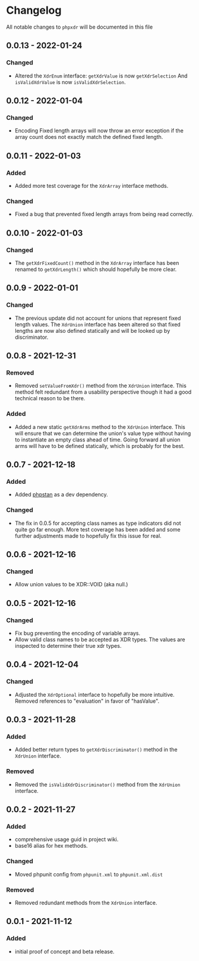 # Changelog

All notable changes to `phpxdr` will be documented in this file

## 0.0.13 - 2022-01-24

### Changed

- Altered the `XdrEnum` interface: `getXdrValue` is now `getXdrSelection` And `isValidXdrValue` is now `isValidXdrSelection`.

## 0.0.12 - 2022-01-04

### Changed

- Encoding Fixed length arrays will now throw an error exception if the array count does not exactly match the defined fixed length.

## 0.0.11 - 2022-01-03

### Added

- Added more test coverage for the `XdrArray` interface methods.

### Changed

- Fixed a bug that prevented fixed length arrays from being read correctly.

## 0.0.10 - 2022-01-03

### Changed

- The `getXdrFixedCount()` method in the `XdrArray` interface has been renamed to `getXdrLength()` which should hopefully be more clear.

## 0.0.9 - 2022-01-01

### Changed

- The previous update did not account for unions that represent fixed length values.  The `XdrUnion` interface has been altered so that fixed lengths are now also defined statically and will be looked up by discriminator.

## 0.0.8 - 2021-12-31

### Removed

- Removed `setValueFromXdr()` method from the `XdrUnion` interface. This method felt redundant from a usability perspective though it had a good technical reason to be there.

### Added

- Added a new static `getXdrArms` method to the `XdrUnion` interface. This will ensure that we can determine the union's value type without having to instantiate an empty class ahead of time. Going forward all union arms will have to be defined statically, which is probably for the best.

## 0.0.7 - 2021-12-18

### Added

- Added [phpstan](https://phpstan.org/) as a dev dependency.

### Changed

- The fix in 0.0.5 for accepting class names as type indicators did not quite go far enough. More test coverage has been added and some further adjustments made to hopefully fix this issue for real.

## 0.0.6 - 2021-12-16

### Changed

- Allow union values to be XDR::VOID (aka null.)

## 0.0.5 - 2021-12-16

### Changed

- Fix bug preventing the encoding of variable arrays.
- Allow valid class names to be accepted as XDR types. The values are inspected to determine their true xdr types.

## 0.0.4 - 2021-12-04

### Changed

- Adjusted the `XdrOptional` interface to hopefully be more intuitive. Removed references to "evaluation" in favor of "hasValue".

## 0.0.3 - 2021-11-28

### Added

- Added better return types to `getXdrDiscriminator()` method in the `XdrUnion` interface.

### Removed

- Removed the `isValidXdrDiscriminator()` method from the `XdrUnion` interface.

## 0.0.2 - 2021-11-27

### Added

- comprehensive usage guid in project wiki.
- base16 alias for hex methods.

### Changed

- Moved phpunit config from `phpunit.xml` to `phpunit.xml.dist`

### Removed

- Removed redundant methods from the `XdrUnion` interface.

## 0.0.1 - 2021-11-12

### Added

- initial proof of concept and beta release.
